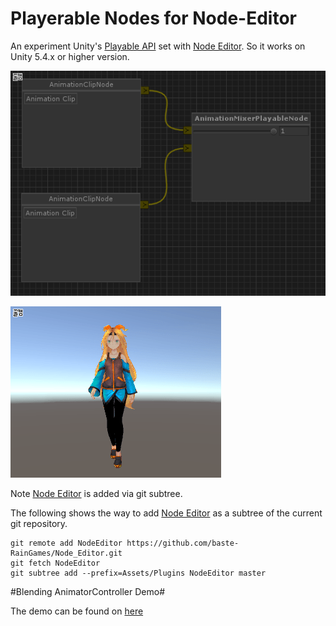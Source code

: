 # Playerable Nodes for Node-Editor

An experiment Unity's [Playable API](https://docs.unity3d.com/Manual/Playables.html) set with [Node Editor](https://github.com/Baste-RainGames/Node_Editor). So it works on Unity 5.4.x or higher version.

![mixer-node](./Images/mixernode.gif "node")

![sample](./Images/anim-mixing-sample.gif "setting")


Note [Node Editor](https://github.com/Baste-RainGames/Node_Editor) is added via git subtree.

The following shows the way to add [Node Editor](https://github.com/Baste-RainGames/Node_Editor) as a subtree of the current git repository. 

```
git remote add NodeEditor https://github.com/baste-RainGames/Node_Editor.git
git fetch NodeEditor
git subtree add --prefix=Assets/Plugins NodeEditor master
```

#Blending AnimatorController Demo# 

The demo can be found on [here](https://github.com/kimsama/Unity-NodeEditor-Playable/tree/master/Assets/Sample/BlendingAnimatorController)
